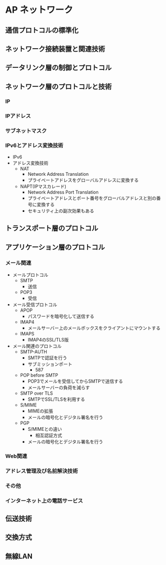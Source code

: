 # AP ネットワーク
## 通信プロトコルの標準化

## ネットワーク接続装置と関連技術

## データリンク層の制御とプロトコル

## ネットワーク層のプロトコルと技術
### IP

### IPアドレス

### サブネットマスク

### IPv6とアドレス変換技術
- IPv6
- アドレス変換技術
  - NAT
    - Network Address Translation
    - プライベートアドレスをグローバルアドレスに変換する
  - NAPT(IPマスカレード)
    - Network Address Port Translation
    - プライベートアドレスとポート番号をグローバルアドレスと別の番号に変換する
    - セキュリティ上の副次効果もある

## トランスポート層のプロトコル

## アプリケーション層のプロトコル
### メール関連
- メールプロトコル
  - SMTP
    - 送信
  - POP3
    - 受信
- メール受信プロトコル
  - APOP
    - パスワードを暗号化して送信する
  - IMAP4
    - メールサーバー上のメールボックスをクライアントにマウントする
  - IMAPS
    - IMAP4のSSL/TLS版
- メール関連のプロトコル
  - SMTP-AUTH
    - SMTPで認証を行う
    - サブミッションポート
      - 587
  - POP before SMTP
    - POP3でメールを受信してからSMTPで送信する
    - メールサーバーの負荷を減らす
  - SMTP over TLS
    - SMTPでSSL/TLSを利用する
  - S/MIME
    - MIMEの拡張
    - メールの暗号化とデジタル署名を行う
  - PGP
    - S/MIMEとの違い
      - 相互認証方式
    - メールの暗号化とデジタル署名を行う

### Web関連

### アドレス管理及び名前解決技術

### その他

### インターネット上の電話サービス

## 伝送技術

## 交換方式

## 無線LAN
